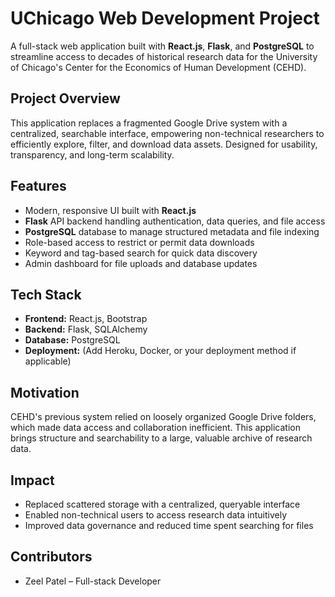 # UChicago Web Development Project

A full-stack web application built with **React.js**, **Flask**, and **PostgreSQL** to streamline access to decades of historical research data for the University of Chicago's Center for the Economics of Human Development (CEHD).

## Project Overview

This application replaces a fragmented Google Drive system with a centralized, searchable interface, empowering non-technical researchers to efficiently explore, filter, and download data assets. Designed for usability, transparency, and long-term scalability.

## Features

- Modern, responsive UI built with **React.js**
- **Flask** API backend handling authentication, data queries, and file access
- **PostgreSQL** database to manage structured metadata and file indexing
- Role-based access to restrict or permit data downloads
- Keyword and tag-based search for quick data discovery
- Admin dashboard for file uploads and database updates

## Tech Stack

- **Frontend:** React.js, Bootstrap  
- **Backend:** Flask, SQLAlchemy  
- **Database:** PostgreSQL  
- **Deployment:** (Add Heroku, Docker, or your deployment method if applicable)

## Motivation

CEHD's previous system relied on loosely organized Google Drive folders, which made data access and collaboration inefficient. This application brings structure and searchability to a large, valuable archive of research data.

## Impact

- Replaced scattered storage with a centralized, queryable interface  
- Enabled non-technical users to access research data intuitively  
- Improved data governance and reduced time spent searching for files

## Contributors

- Zeel Patel – Full-stack Developer  

